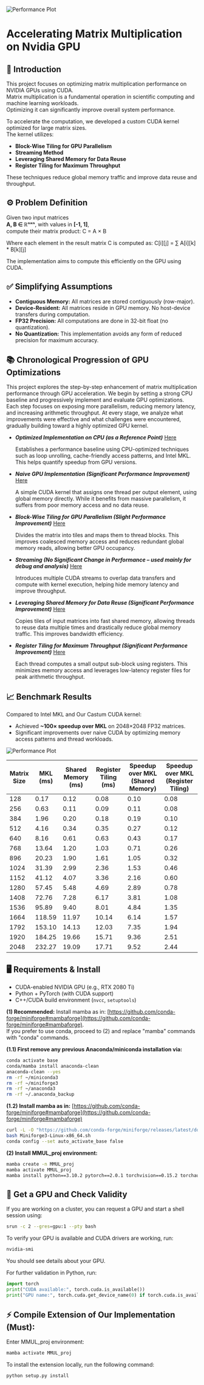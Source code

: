 ![Performance Plot](images/LOGOS.png)
# Accelerating Matrix Multiplication on Nvidia GPU

## 📌 Introduction

This project focuses on optimizing matrix multiplication performance on NVIDIA GPUs using CUDA.  
Matrix multiplication is a fundamental operation in scientific computing and machine learning workloads.  
Optimizing it can significantly improve overall system performance.

To accelerate the computation, we developed a custom CUDA kernel optimized for large matrix sizes.  
The kernel utilizes:

- **Block-Wise Tiling for GPU Parallelism**  
- **Streaming Method**  
- **Leveraging Shared Memory for Data Reuse**
- **Register Tiling for Maximum Throughput**

These techniques reduce global memory traffic and improve data reuse and throughput.

## ⚙️ Problem Definition

Given two input matrices  
**A, B ∈ ℝⁿˣⁿ**, with values in **[-1, 1]**,  
compute their matrix product: C = A × B

Where each element in the result matrix C is computed as: C[i][j] = ∑ A[i][k] * B[k][j]

The implementation aims to compute this efficiently on the GPU using CUDA.

## ✅ Simplifying Assumptions

- **Contiguous Memory:** All matrices are stored contiguously (row-major).
- **Device-Resident:** All matrices reside in GPU memory. No host-device transfers during computation.
- **FP32 Precision:** All computations are done in 32-bit float (no quantization).
- **No Quantization:** This implementation avoids any form of reduced precision for maximum accuracy.



## 📚 Chronological Progression of GPU Optimizations

This project explores the step-by-step enhancement of matrix multiplication performance through GPU acceleration. We begin by setting a strong CPU baseline and progressively implement and evaluate GPU optimizations. Each step focuses on exposing more parallelism, reducing memory latency, and increasing arithmetic throughput. At every stage, we analyze what improvements were effective and what challenges were encountered, gradually building toward a highly optimized GPU kernel.

- ***Optimized Implementation on CPU (as a Reference Point)*** [Here](1_MKL)

  Establishes a performance baseline using CPU-optimized techniques such as loop unrolling, cache-friendly access patterns, and Intel MKL. This helps quantify speedup from GPU versions.

- ***Naive GPU Implementation (Significant Performance Improvement)*** [Here](2_Naive_GPU_Imp)  

  A simple CUDA kernel that assigns one thread per output element, using global memory directly. While it benefits from massive parallelism, it suffers from poor memory access and no data reuse.

- ***Block-Wise Tiling for GPU Parallelism (Slight Performance Improvement)***  [Here](3_Block_Wise_Tilling)
  
  Divides the matrix into tiles and maps them to thread blocks. This improves coalesced memory access and reduces redundant global memory reads, allowing better GPU occupancy.

- ***Streaming (No Significant Change in Performance – used mainly for debug and analysis)***  [Here](4_Streaming)
       
  Introduces multiple CUDA streams to overlap data transfers and compute with kernel execution, helping hide memory latency and improve throughput.

- ***Leveraging Shared Memory for Data Reuse (Significant Performance Improvement)*** [Here](5_Shared_Memory)
   
  Copies tiles of input matrices into fast shared memory, allowing threads to reuse data multiple times and drastically reduce global memory traffic. This improves bandwidth efficiency.

- ***Register Tiling for Maximum Throughput (Significant Performance Improvement)***  [Here](6_Register_Tilling)
  
  Each thread computes a small output sub-block using registers. This minimizes memory access and leverages low-latency register files for peak arithmetic throughput.

## 📈 Benchmark Results

Compared to Intel MKL and Our Castum CUDA kernel:
- Achieved **~100× speedup over MKL** on 2048×2048 FP32 matrices.
- Significant improvements over naive CUDA by optimizing memory access patterns and thread workloads.

![Performance Plot](images/gpugraph.png)

 **Matrix Size** | **MKL (ms)** | **Shared Memory (ms)** | **Register Tiling (ms)** | **Speedup over MKL (Shared Memory)** | **Speedup over MKL (Register Tiling)** |
|------------------|--------------|--------------------------|----------------------------|----------------------------------------|------------------------------------------|
| 128  | 0.17     | 0.12       | 0.08           | 0.10         | 0.08         | 1.43×  | 2.03×   | 1.72×    | 2.07×  |
| 256  | 0.63     | 0.11       | 0.09           | 0.11         | 0.08         | 5.57×  | 7.22×   | 5.53×    | 7.90×  |
| 384  | 1.96     | 0.20       | 0.18           | 0.19         | 0.10         | 9.68×  | 10.77×  | 10.14×   | 19.51× |
| 512  | 4.16     | 0.34       | 0.35           | 0.27         | 0.12         | 12.23× | 11.95×  | 15.49×   | 34.93× |
| 640  | 8.16     | 0.61       | 0.63           | 0.43         | 0.17         | 13.45× | 13.02×  | 19.13×   | 47.12× |
| 768  | 13.64    | 1.20       | 1.03           | 0.71         | 0.26         | 11.41× | 13.24×  | 19.20×   | 51.66× |
| 896  | 20.23    | 1.90       | 1.61           | 1.05         | 0.32         | 10.66× | 12.59×  | 19.25×   | 62.91× |
| 1024 | 31.39    | 2.99       | 2.36           | 1.53         | 0.46         | 10.50× | 13.29×  | 20.58×   | 68.39× |
| 1152 | 41.12    | 4.07       | 3.36           | 2.16         | 0.60         | 10.10× | 12.22×  | 19.08×   | 68.17× |
| 1280 | 57.45    | 5.48       | 4.69           | 2.89         | 0.78         | 10.48× | 12.26×  | 19.91×   | 74.03× |
| 1408 | 72.76    | 7.28       | 6.17           | 3.81         | 1.08         | 9.99×  | 11.80×  | 19.10×   | 67.37× |
| 1536 | 95.89    | 9.40       | 8.01           | 4.84         | 1.35         | 10.20× | 11.97×  | 19.81×   | 71.03× |
| 1664 | 118.59   | 11.97      | 10.14          | 6.14         | 1.57         | 9.91×  | 11.70×  | 19.30×   | 75.35× |
| 1792 | 153.10   | 14.13      | 12.03          | 7.35         | 1.94         | 10.84× | 12.73×  | 20.83×   | 78.97× |
| 1920 | 184.25   | 19.66      | 15.71          | 9.36         | 2.51         | 9.37×  | 11.73×  | 19.68×   | 73.49× |
| 2048 | 232.27   | 19.09      | 17.71          | 9.52         | 2.44         | 12.17× | 13.11×  | 24.39×   | 95.35× |



## 🖥️ Requirements & Install
- CUDA-enabled NVIDIA GPU (e.g., RTX 2080 Ti)
- Python + PyTorch (with CUDA support)
- C++/CUDA build environment (`nvcc`, `setuptools`)

**(1) Recommended:** Install mamba as in: [https://github.com/conda-forge/miniforge#mambaforge](https://github.com/conda-forge/miniforge#mambaforge).  
If you prefer to use conda, proceed to (2) and replace "mamba" commands with "conda" commands.

**(1.1) First remove any previous Anaconda/miniconda installation via:**
```sh
conda activate base
conda/mamba install anaconda-clean
anaconda-clean --yes
rm -rf ~/miniconda3
rm -rf ~/miniforge3
rm -rf ~/anaconda3
rm -rf ~/.anaconda_backup
```

**(1.2) Install mamba as in:** [https://github.com/conda-forge/miniforge#mambaforge](https://github.com/conda-forge/miniforge#mambaforge)
```sh
curl -L -O "https://github.com/conda-forge/miniforge/releases/latest/download/Miniforge3-Linux-x86_64.sh"
bash Miniforge3-Linux-x86_64.sh
conda config --set auto_activate_base false
```

**(2) Install MMUL_proj environment:**
```sh
mamba create -n MMUL_proj
mamba activate MMUL_proj
mamba install python==3.10.2 pytorch==2.0.1 torchvision==0.15.2 torchaudio==2.0.2 pytorch-cuda=11.7 libgcc-ng==9.5.0 ninja==1.10.2 setuptools==69.5.1 mkl=2024.0.0 cuda-compiler=11.7 cuda-version=11.7 cuda-nvprune=11.7 cuda-cuxxfilt=11.7 cuda-nvcc=11.7 cuda-cuobjdump=11.7 cuda-cudart-dev=11.7 cuda-cccl=11.7 cuda-nvrtc-dev=11.7 cuda-libraries-dev=11.7 -c pytorch -c nvidia
```
## 🧪 Get a GPU and Check Validity

If you are working on a cluster, you can request a GPU and start a shell session using:

```sh
srun -c 2 --gres=gpu:1 --pty bash
```

To verify your GPU is available and CUDA drivers are working, run:

```sh
nvidia-smi
```

You should see details about your GPU.  


For further validation in Python, run:

```python
import torch
print("CUDA available:", torch.cuda.is_available())
print("GPU name:", torch.cuda.get_device_name(0) if torch.cuda.is_available() else "No GPU detected")
```
## ⚡ Compile Extension of Our Implementation (Must):

Enter MMUL_proj environment:
```sh
mamba activate MMUL_proj
```
To install the extension locally, run the following command:
```sh
python setup.py install
```
